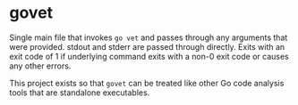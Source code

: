 govet
=====

Single main file that invokes `go vet` and passes through any arguments that were provided. stdout and stderr are passed
through directly. Exits with an exit code of 1 if underlying command exits with a non-0 exit code or causes any other
errors.

This project exists so that `govet` can be treated like other Go code analysis tools that are standalone executables.
